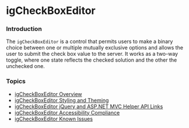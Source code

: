 ﻿<!--
|metadata|
{
    "fileName": "igcheckboxeditor-igcheckboxeditor",
    "controlName": "igEditors",
    "tags": ["Getting Started"]
}
|metadata|
-->

# igCheckBoxEditor

### Introduction

The `igCheckBoxEditor` is a control that permits users to make a binary choice between one or multiple mutually exclusive options and allows the user to submit the check box value to the server. It works as a two-way toggle, where one state reflects the checked solution and the other 
the unchecked one.

### Topics

-   [igCheckBoxEditor Overview](igCheckBoxEditor-Overview.html)
-   [igCheckBoxEditor Styling and Theming](igCheckBoxEditor-Styling-and-Theming.html)
-   [igCheckBoxEditor jQuery and ASP.NET MVC Helper API Links](igCheckBoxEditor-jQuery-API.html)
-   [igCheckBoxEditor Accessibility Compliance](igCheckBoxEditor-Accessibility-Compliance.html)
-   [igCheckBoxEditor Known Issues](igCheckBoxEditor-Known-Issues.html)